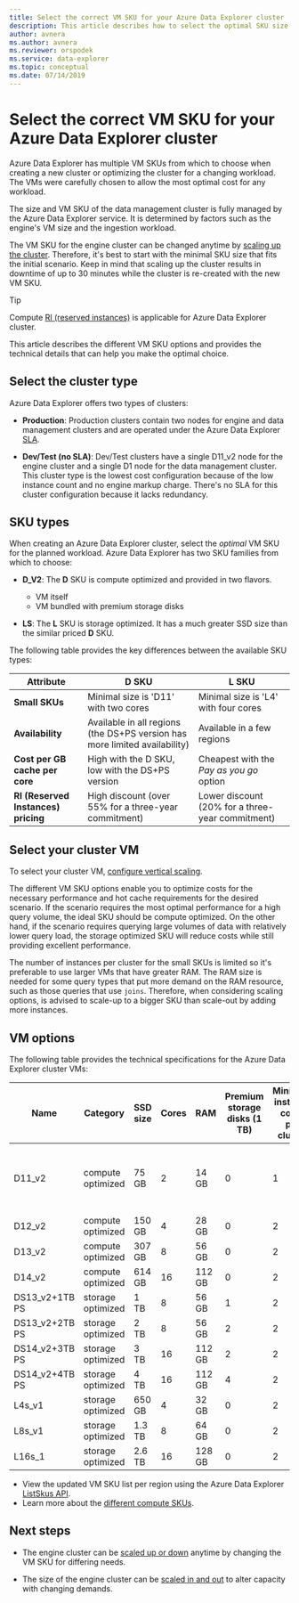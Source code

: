 ```yaml
---
title: Select the correct VM SKU for your Azure Data Explorer cluster
description: This article describes how to select the optimal SKU size for Azure Data Explorer cluster.
author: avnera
ms.author: avnera
ms.reviewer: orspodek
ms.service: data-explorer
ms.topic: conceptual
ms.date: 07/14/2019
---
```


# Select the correct VM SKU for your Azure Data Explorer cluster 

Azure Data Explorer has multiple VM SKUs from which to choose when creating a new cluster or optimizing the cluster for a changing workload. The VMs were carefully chosen to allow the most optimal cost for any workload. 

The size and VM SKU of the data management cluster is fully managed by the Azure Data Explorer service. It is determined by factors such as the engine's VM size and the ingestion workload. 

The VM SKU for the engine cluster can be changed anytime by [scaling up the cluster](manage-cluster-vertical-scaling.md). Therefore, it's best to start with the minimal SKU size that fits the initial scenario. Keep in mind that scaling up the cluster results in downtime of up to 30 minutes while the cluster is re-created with the new VM SKU.

> [!TIP]
> Compute [RI (reserved instances)](https://docs.microsoft.com/azure/virtual-machines/windows/prepay-reserved-vm-instances) is applicable for Azure Data Explorer cluster.  

This article describes the different VM SKU options and provides the technical details that can help you make the optimal choice.

## Select the cluster type

Azure Data Explorer offers two types of clusters:

* **Production**: Production clusters contain two nodes for engine and data management clusters and are operated under the Azure Data Explorer [SLA](https://azure.microsoft.com/support/legal/sla/data-explorer/v1_0/).

* **Dev/Test (no SLA)**: Dev/Test clusters have a single D11_v2 node for the engine cluster and a single D1 node for the data management cluster. This cluster type is the lowest cost configuration because of the low instance count and no engine markup charge. There's no SLA for this cluster configuration because it lacks redundancy.

## SKU types

When creating an Azure Data Explorer cluster, select the *optimal* VM SKU for the planned workload. Azure Data Explorer has two SKU families from which to choose:

* **D_V2**: The **D** SKU is compute optimized and provided in two flavors.
    * VM itself
    * VM bundled with premium storage disks

* **LS**: The **L** SKU is storage optimized. It has a much greater SSD size than the similar priced **D** SKU.

The following table provides the key differences between the available SKU types:
 
|**Attribute** | **D SKU** | **L SKU**
|---|---|---
|**Small SKUs**|Minimal size is 'D11' with two cores|Minimal size is 'L4' with four cores
|**Availability**|Available in all regions (the DS+PS version has more limited availability)|Available in a few regions
|**Cost per GB cache per core**|High with the D SKU, low with the DS+PS version|Cheapest with the *Pay as you go* option
|**RI (Reserved Instances) pricing**|High discount (over 55% for a three-year commitment)|Lower discount (20% for a three-year commitment)  

## Select your cluster VM 

To select your cluster VM, [configure vertical scaling](manage-cluster-vertical-scaling.md#configure-vertical-scaling). 

The different VM SKU options enable you to optimize costs for the necessary performance and hot cache requirements for the desired scenario. If the scenario requires the most optimal performance for a high query volume, the ideal SKU should be compute optimized. On the other hand, if the scenario requires querying large volumes of data with relatively lower query load, the storage optimized SKU will reduce costs while still providing excellent performance.

The number of instances per cluster for the small SKUs is limited so it's preferable to use larger VMs that have greater RAM. The RAM size is needed for some query types that put more demand on the RAM resource, such as those queries that use `joins`. Therefore, when considering scaling options, is advised to scale-up to a bigger SKU than scale-out by adding more instances.

## VM options

The following table provides the technical specifications for the Azure Data Explorer cluster VMs:

|**Name**| **Category** | **SSD size** | **Cores** | **RAM** | **Premium storage disks (1 TB)**| **Minimum instance count per cluster** | **Maximum instance count per cluster**
|---|---|---|---|---|---|---|---
|D11_v2| compute optimized | 75 GB    | 2 | 14 GB | 0 | 1 | 8 (except for dev/test SKU where it's 1)
|D12_v2| compute optimized | 150 GB   | 4 | 28 GB | 0 | 2 | 16
|D13_v2| compute optimized | 307 GB   | 8 | 56 GB | 0 | 2 | 1,000
|D14_v2| compute optimized | 614 GB   | 16| 112 GB | 0 | 2 | 1,000
|DS13_v2+1TB PS| storage optimized | 1 TB | 8 | 56 GB | 1 | 2 | 1,000
|DS13_v2+2TB PS| storage optimized | 2 TB | 8 | 56 GB | 2 | 2 | 1,000
|DS14_v2+3TB PS| storage optimized | 3 TB | 16 | 112 GB | 2 | 2 | 1,000
|DS14_v2+4TB PS| storage optimized | 4 TB | 16 | 112 GB | 4 | 2 | 1,000
|L4s_v1| storage optimized | 650 GB | 4 | 32 GB | 0 | 2 | 16
|L8s_v1| storage optimized | 1.3 TB | 8 | 64 GB | 0 | 2 | 1,000
|L16s_1| storage optimized | 2.6 TB | 16| 128 GB | 0 | 2 | 1,000

* View the updated VM SKU list per region using the Azure Data Explorer [ListSkus API](/dotnet/api/microsoft.azure.management.kusto.clustersoperationsextensions.listskus?view=azure-dotnet). 
* Learn more about the [different compute SKUs](/azure/virtual-machines/windows/sizes-compute). 

## Next steps

* The engine cluster can be [scaled up or down](manage-cluster-vertical-scaling.md) anytime by changing the VM SKU for differing needs. 

* The size of the engine cluster can be [scaled in and out](manage-cluster-horizontal-scaling.md) to alter capacity with changing demands.

